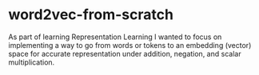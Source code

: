 # word2vec-from-scratch
As part of learning Representation Learning I wanted to focus on implementing a way to go from words or tokens to an embedding (vector) space for accurate representation under addition, negation, and scalar multiplication.
